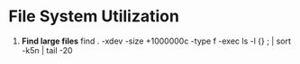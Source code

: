 <!-- TITLE: File System Utilization -->
<!-- SUBTITLE: Cheats for File System Utilization -->

# File System Utilization
1. **Find large files**
find . -xdev -size +1000000c -type f -exec ls -l {} ; | sort -k5n | tail -20